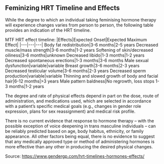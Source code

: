 ## Feminizing HRT Timeline and Effects
While the degree to which an individual taking feminising hormone therapy will experience changes varies from person to person, the following table provides an indication of the HRT timeline.

 

MTF HRT effect timeline:
|Effects|Expected Onset|Expected Maximum Effect|
|---|---|---|
Body fat redistribution|3-6 months|2-5 years
Decreased muscle/mass strength|3-6 months|1-2 years
Softening of skin/decreased oiliness|3-6 months|unknown
Decreased libido|1-3 months|1-2 years
Decreased spontaneous erections|1-3 months|3-6 months
Male sexual dysfunction|variable|variable
Breast growth|3-6 months|2-3 years
Decreased testicular volume|3-6 months|2-3 years
Decreased sperm production|variable|variable
Thinning and slowed growth of body and facial hair|6-12 months|>3 years
Male pattern baldness|No regrowth, loss stops 1-3 months|1-2 years

 

The degree and rate of physical effects depend in part on the dose, route of administration, and medications used, which are selected in accordance with a patient’s specific medical goals (e.g., changes in gender role expression, plans for sex reassignment) and medical risk profile.

There is no current evidence that response to hormone therapy – with the possible exception of voice deepening in trans masculine individuals – can be reliably predicted based on age, body habitus, ethnicity, or family appearance. All other factors being equal, there is no evidence to suggest that any medically approved type or method of administering hormones is more effective than any other in producing the desired physical changes.

Source: https://www.gendergp.com/hrt-timelines-hormones-effects/